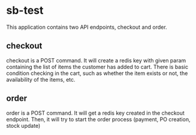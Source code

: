 # sb-test
This application contains two API endpoints, checkout and order.  

## checkout
checkout is a POST command. It will create a redis key with given param containing the list of items the customer has added to cart. There is basic condition checking in the cart, such as whether the item exists or not, the availability of the items, etc.

## order
order is a POST command. It will get a redis key created in the checkout endpoint. Then, it will try to start the order process (payment, PO creation, stock update)
